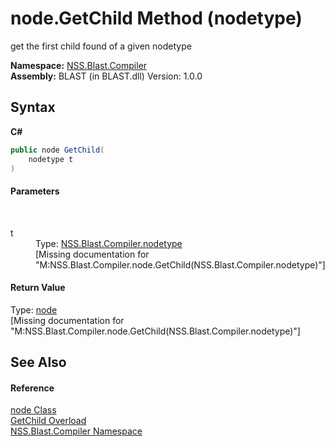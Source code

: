 # node.GetChild Method (nodetype)
 

get the first child found of a given nodetype

**Namespace:**&nbsp;<a href="N_NSS_Blast_Compiler">NSS.Blast.Compiler</a><br />**Assembly:**&nbsp;BLAST (in BLAST.dll) Version: 1.0.0

## Syntax

**C#**<br />
``` C#
public node GetChild(
	nodetype t
)
```


#### Parameters
&nbsp;<dl><dt>t</dt><dd>Type: <a href="T_NSS_Blast_Compiler_nodetype">NSS.Blast.Compiler.nodetype</a><br />\[Missing <param name="t"/> documentation for "M:NSS.Blast.Compiler.node.GetChild(NSS.Blast.Compiler.nodetype)"\]</dd></dl>

#### Return Value
Type: <a href="T_NSS_Blast_Compiler_node">node</a><br />\[Missing <returns> documentation for "M:NSS.Blast.Compiler.node.GetChild(NSS.Blast.Compiler.nodetype)"\]

## See Also


#### Reference
<a href="T_NSS_Blast_Compiler_node">node Class</a><br /><a href="Overload_NSS_Blast_Compiler_node_GetChild">GetChild Overload</a><br /><a href="N_NSS_Blast_Compiler">NSS.Blast.Compiler Namespace</a><br />